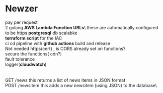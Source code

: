 # Newzer

pay per request\
2 golang **AWS Lambda Function URLs**\ these are automatically configured to be https
**postgresql** db scalabke\
**terraform script** for the IAC\
ci cd pipeline with **github actions** build and release\
Not needed https(cert) , is CORS already set on functions?\
secure the functions( cdn?)\
fault tolerance\
logger(**cloudwatch**)\
\
\
GET /news this returns a list of news items in JSON format\
POST /newsitem this adds a new newsitem (using JSON) to the database\
